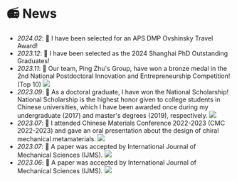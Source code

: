 # 📻 News
- *2024.02*: 🎉 I have been selected for an APS DMP Ovshinsky Travel Award!
- *2023.12*: 🎉 I have been selected as the 2024 Shanghai PhD Outstanding Graduates!
- *2023.11*: 🎉 Our team, Ping Zhu's Group, have won a bronze medal in the 2nd National Postdoctoral Innovation and Entrepreneurship Competition! (Top 10) [![](https://img.shields.io/badge/Link-red)](https://me.sjtu.edu.cn/news/134345.html)
- *2023.09*: 🎉 As a doctoral graduate, I have won the National Scholarship! National Scholarship is the highest honor given to college students in Chinese universities, which I have been awarded once during my undergraduate (2017) and master's degrees (2019), respectively. [![](https://img.shields.io/badge/Photo-red)](./images/NEWS.png)
- *2023.07*: 🎉 I attended Chinese Materials Conference 2022-2023  (CMC 2022-2023) and gave an oral presentation about the design of chiral mechanical metamaterials. [![](https://img.shields.io/badge/Photo-red)](./images/CMC.png)
- *2023.07*: 🎉 A paper was accepted by International Journal of Mechanical Sciences (IJMS). [![](https://img.shields.io/badge/Link-red)](https://doi.org/10.1016/j.ijmecsci.2023.108636)
- *2023.06*: 🎉 A paper was accepted by International Journal of Mechanical Sciences (IJMS). [![](https://img.shields.io/badge/Link-red)](https://doi.org/10.1016/j.ijmecsci.2023.1085796)